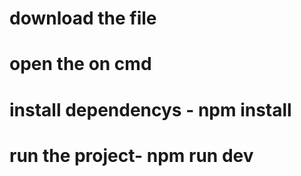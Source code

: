 # download the file 
# open the on cmd 
# install dependencys - npm install 
# run the project- npm run dev 
